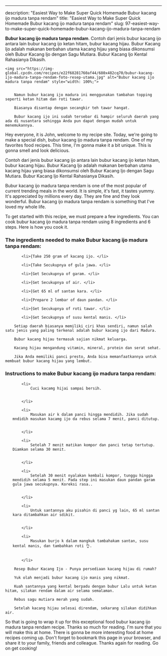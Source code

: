 ---
description: "Easiest Way to Make Super Quick Homemade Bubur kacang ijo madura tanpa rendam"
title: "Easiest Way to Make Super Quick Homemade Bubur kacang ijo madura tanpa rendam"
slug: 97-easiest-way-to-make-super-quick-homemade-bubur-kacang-ijo-madura-tanpa-rendam

<p>
	<strong>Bubur kacang ijo madura tanpa rendam</strong>. 
	Contoh dari jenis bubur kacang ijo antara lain bubur kacang ijo ketan hitam, bubur kacang hijau. Bubur Kacang Ijo adalah makanan berbahan utama kacang hijau yang biasa dikonsumsi oleh Bubur Kacang Ijo dengan Sagu Mutiara. Bubur Kacang Ijo Kental Rahasianya Dikasih.
</p>
<p>
	
	<img src="https://img-global.cpcdn.com/recipes/e22f68281760af44/680x482cq70/bubur-kacang-ijo-madura-tanpa-rendam-foto-resep-utama.jpg" alt="Bubur kacang ijo madura tanpa rendam" style="width: 100%;">
	
	
		Namun bubur kacang ijo madura ini menggunakan tambahan topping seperti ketan hitam dan roti tawar.
	
		Biasanya disantap dengan secangkir teh tawar hangat.
	
		Bubur kacang ijo ini sudah tersebar di hampir seluruh daerah yang ada di nusantara sehingga Anda pun dapat dengan mudah untuk menemukannya.
	
</p>
<p>
	Hey everyone, it is John, welcome to my recipe site. Today, we're going to make a special dish, bubur kacang ijo madura tanpa rendam. One of my favorites food recipes. This time, I'm gonna make it a bit unique. This is gonna smell and look delicious.
</p>
	
<p>
	Contoh dari jenis bubur kacang ijo antara lain bubur kacang ijo ketan hitam, bubur kacang hijau. Bubur Kacang Ijo adalah makanan berbahan utama kacang hijau yang biasa dikonsumsi oleh Bubur Kacang Ijo dengan Sagu Mutiara. Bubur Kacang Ijo Kental Rahasianya Dikasih.
</p>
<p>
	Bubur kacang ijo madura tanpa rendam is one of the most popular of current trending meals in the world. It is simple, it's fast, it tastes yummy. It's appreciated by millions every day. They are fine and they look wonderful. Bubur kacang ijo madura tanpa rendam is something that I've loved my whole life.
</p>

<p>
To get started with this recipe, we must prepare a few ingredients. You can cook bubur kacang ijo madura tanpa rendam using 8 ingredients and 6 steps. Here is how you cook it.
</p>

<h3>The ingredients needed to make Bubur kacang ijo madura tanpa rendam:</h3>

<ol>
	
		<li>{Take 250 gram of kacang ijo. </li>
	
		<li>{Take Secukupnya of gula jawa. </li>
	
		<li>{Get Secukupnya of garam. </li>
	
		<li>{Get Secukupnya of air. </li>
	
		<li>{Get 65 ml of santan kara. </li>
	
		<li>{Prepare 2 lembar of daun pandan. </li>
	
		<li>{Get Secukupnya of roti tawar. </li>
	
		<li>{Get Secukupnya of susu kental manis. </li>
	
</ol>
<p>
	
		Setiap daerah biasanya memiliki ciri khas sendiri, namun salah satu jenis yang paling terkenal adalah bubur kacang ijo dari Madura.
	
		Bubur kacang hijau termasuk sajian nikmat keluarga.
	
		Kacang hijau mengandung vitamin, mineral, protein dan serat sehat.
	
		Jika Anda memiliki panci presto, Anda bisa memanfaatkannya untuk membuat bubur kacang hijau yang lembut.
	
</p>

<h3>Instructions to make Bubur kacang ijo madura tanpa rendam:</h3>

<ol>
	
		<li>
			Cuci kacamg hijai sampai bersih.
			
			
		</li>
	
		<li>
			Masukan air k dalam panci hingga mendidih. Jika sudah mndidih masukan kacamg ijo da rebus selama 7 menit, panci ditutup.
			
			
		</li>
	
		<li>
			Setelah 7 menit matikan kompor dan panci tetap tertutup. Diamkan selama 30 menit.
			
			
		</li>
	
		<li>
			Setelah 30 menit nyalakan kembali kompor, tunggu hingga mendidih selama 5 menit. Pada step ini masukan daun pandan garam gula jawa secukupnya. Koreksi rasa..
			
			
		</li>
	
		<li>
			Untuk santannya aku pisahin di panci yg lain, 65 ml santan kara ditambahkan air sdikit.
			
			
		</li>
	
		<li>
			Masukan burjo k dalam mangkuk tambahakam santan, susu kental manis, dan tambahkan roti 👌.
			
			
		</li>
	
</ol>

<p>
	
		Resep Bubur Kacang Ijo - Punya persediaan kacang hijau di rumah?
	
		Yuk olah menjadi bubur kacang ijo manis yang nikmat.
	
		Kuah santannya yang kental berpadu dengan bubur Lalu untuk ketan hitam, silakan rendam dalam air selama semalaman.
	
		Rebus sagu mutiara merah yang sudah.
	
		Setelah kacang hijau selesai direndam, sekarang silakan didihkan air.
	
</p>

<p>
	So that is going to wrap it up for this exceptional food bubur kacang ijo madura tanpa rendam recipe. Thanks so much for reading. I'm sure that you will make this at home. There is gonna be more interesting food at home recipes coming up. Don't forget to bookmark this page in your browser, and share it to your family, friends and colleague. Thanks again for reading. Go on get cooking!
</p>
